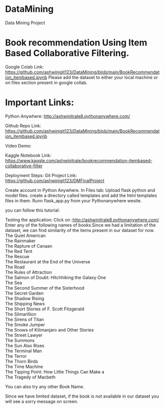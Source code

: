 # DataMining
Data Mining Project

# Book recommendation Using Item Based Collaborative Filtering.

Google Colab Link: https://github.com/ashwinigit123/DataMining/blob/main/BookRecommendation_itembased.ipynb
Please add the dataset to either your local machine or on files section present in google collab.
# Important Links:
Python Anywhere: http://ashwinitrale8.pythonanywhere.com/

Github Repo Link: https://github.com/ashwinigit123/DataMining/blob/main/BookRecommendation_itembased.ipynb

Video Demo: 

Kaggle Notebook Link:  https://www.kaggle.com/ashwinitrale/bookrecommendation-itembased-collaborative-filter

Deployment Steps:
Git Project Link: https://github.com/ashwinigit123/DMFinalProject

Create account in Python Anywhere. In Files tab:
Upload flask python and model files.
create a directory called templates and add the html templates files in them.
Runn flask_app.py from your Pythonanywhere wesite.

you can follow this tutorial:

Testing the application:
Click on :http://ashwinitrale8.pythonanywhere.com/
Enter any of the following names of books.Since we had a limitation of the dataset, we can find similarity of the items present in our dataset for now.
The Quiet American                                  
The Rainmaker                                                
The Rapture of Canaan                                        
The Red Tent                                                 
The Rescue                                                   
The Restaurant at the End of the Universe                    
The Road                                                     
The Rules of Attraction                                      
The Salmon of Doubt: Hitchhiking the Galaxy One           
The Sea                                                      
The Second Summer of the Sisterhood                          
The Secret Garden                                            
The Shadow Rising                                            
The Shipping News                                            
The Short Stories of F. Scott Fitzgerald                     
The Silmarillion                                             
The Sirens of Titan                                          
The Smoke Jumper                                             
The Snows of Kilimanjaro and Other Stories                   
The Street Lawyer                                            
The Summons                                                  
The Sun Also Rises                                           
The Terminal Man                                             
The Terror                                                   
The Thorn Birds                                              
The Time Machine                                             
The Tipping Point: How Little Things Can Make a           
The Tragedy of Macbeth                                       

You can also try any other Book Name.

Since we have limited dataset, if the book is not available in our dataset you will see a sorry message on screen.
